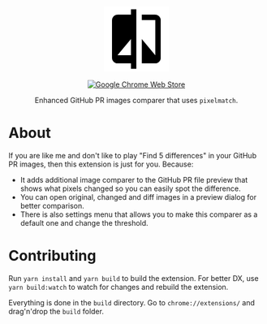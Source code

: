 <p align="center">
  <img src="build/icons/128x128.png" />
</p>

<div align="center">
  
  [![Google Chrome Web Store](https://img.shields.io/chrome-web-store/v/fdbkbdjkkjlceenjnkdopiiibkhlknlm?label=GitHub%20PR%20images%20comparer&style=flat-square)](https://chrome.google.com/webstore/detail/github-pr-images-comparer/fdbkbdjkkjlceenjnkdopiiibkhlknlm)

</div>

<p align="center">Enhanced GitHub PR images comparer that uses <code>pixelmatch</code>.</p>

# About

If you are like me and don't like to play "Find 5 differences" in your GitHub PR images, then this extension is just for you. Because: 
- It adds additional image comparer to the GitHub PR file preview that shows what pixels changed so you can easily spot the difference.
- You can open original, changed and diff images in a preview dialog for better comparison.
- There is also settings menu that allows you to make this comparer as a default one and change the threshold.

# Contributing

Run `yarn install` and `yarn build` to build the extension. 
For better DX, use `yarn build:watch` to watch for changes and rebuild the extension.

Everything is done in the `build` directory. Go to `chrome://extensions/` and drag'n'drop the `build` folder.